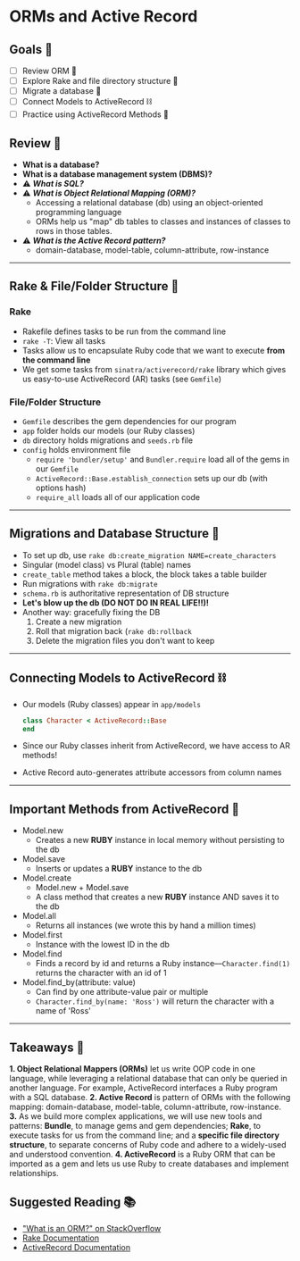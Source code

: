 # ORMs and Active Record

## Goals 🦾

- [ ] Review ORM 🔭
- [ ] Explore Rake and file directory structure 🍱
- [ ] Migrate a database 🔋
- [ ] Connect Models to ActiveRecord ⛓
- [ ] Practice using ActiveRecord Methods 🔩

## Review 🔭

- **What is a database?**
- **What is a database management system (DBMS)?**
- ⚠️ _**What is SQL?**_
- ⚠️ _**What is Object Relational Mapping (ORM)?**_ 
  - Accessing a relational database (db) using an object-oriented programming language
  - ORMs help us "map" db tables to classes and instances of classes to rows in those tables.
- ⚠️ _**What is the Active Record pattern?**_
  - domain-database, model-table, column-attribute, row-instance

---

## Rake & File/Folder Structure 🍱

### Rake

- Rakefile defines tasks to be run from the command line
- `rake -T`: View all tasks
- Tasks allow us to encapsulate Ruby code that we want to execute **from the command line**
- We get some tasks from `sinatra/activerecord/rake` library which gives us easy-to-use ActiveRecord (AR) tasks (see `Gemfile`)

### File/Folder Structure

- `Gemfile` describes the gem dependencies for our program
- `app` folder holds our models (our Ruby classes)
- `db` directory holds migrations and `seeds.rb` file
- `config` holds environment file
  - `require 'bundler/setup'` and `Bundler.require` load all of the gems in our `Gemfile`
  - `ActiveRecord::Base.establish_connection` sets up our db (with options hash)
  - `require_all` loads all of our application code

---

## Migrations and Database Structure 🔋

- To set up db, use `rake db:create_migration NAME=create_characters`
- Singular (model class) vs Plural (table) names
- `create_table` method takes a block, the block takes a table builder
- Run migrations with `rake db:migrate`
- `schema.rb` is authoritative representation of DB structure
- **Let's blow up the db (DO NOT DO IN REAL LIFE!!)!**
- Another way: gracefully fixing the DB
  1. Create a new migration
  2. Roll that migration back (`rake db:rollback`
  3. Delete the migration files you don't want to keep

---

## Connecting Models to ActiveRecord ⛓

- Our models (Ruby classes) appear in `app/models`

  ```ruby
  class Character < ActiveRecord::Base
  end
  ```

- Since our Ruby classes inherit from ActiveRecord, we have access to AR methods!
- Active Record auto-generates attribute accessors from column names

---

## Important Methods from ActiveRecord 🔩

- Model.new
  - Creates a new **RUBY** instance in local memory without persisting to the db
- Model.save
  - Inserts or updates a **RUBY** instance to the db
- Model.create
  - Model.new + Model.save
  - A class method that creates a new **RUBY** instance AND saves it to the db
- Model.all
  - Returns all instances (we wrote this by hand a million times)
- Model.first
  - Instance with the lowest ID in the db
- Model.find
  - Finds a record by id and returns a Ruby instance––`Character.find(1)` returns the character with an id of 1
- Model.find_by(attribute: value)
  - Can find by one attribute-value pair or multiple
  - `Character.find_by(name: 'Ross')` will return the character with a name of 'Ross'

---

## Takeaways 🥖

**1. Object Relational Mappers (ORMs)** let us write OOP code in one language, while leveraging a relational database that can only be queried in another language. For example, ActiveRecord interfaces a Ruby program with a SQL database.
**2. Active Record** is pattern of ORMs with the following mapping: domain-database, model-table, column-attribute, row-instance.
**3.** As we build more complex applications, we will use new tools and patterns: **Bundle**, to manage gems and gem dependencies; **Rake**, to execute tasks for us from the command line; and a **specific file directory structure**, to separate concerns of Ruby code and adhere to a widely-used and understood convention.
**4. ActiveRecord** is a Ruby ORM that can be imported as a gem and lets us use Ruby to create databases and implement relationships.

## Suggested Reading 📚
- ["What is an ORM?" on StackOverflow](https://stackoverflow.com/questions/1279613/what-is-an-orm-how-does-it-work-and-how-should-i-use-one)
- [Rake Documentation](https://github.com/ruby/rake)
- [ActiveRecord Documentation](https://guides.rubyonrails.org/active_record_basics.html)

